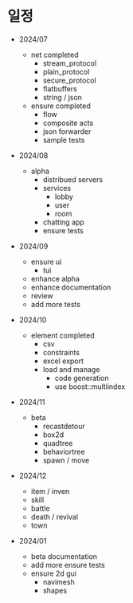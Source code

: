 # 일정 

- 2024/07 
  - net completed
    - stream_protocol
    - plain_protocol 
    - secure_protocol 
    - flatbuffers
    - string / json
  - ensure completed
    - flow
    - composite acts
    - json forwarder
    - sample tests

- 2024/08
  - alpha
    - distribued servers
    - services
      - lobby
      - user
      - room
    - chatting app
    - ensure tests   

- 2024/09
  - ensure ui
    - tui   
  - enhance alpha
  - enhance documentation
  - review
  - add more tests

- 2024/10
  - element completed
    - csv
    - constraints 
    - excel export 
    - load and manage
      - code generation
      - use boost::multiindex
- 2024/11
  - beta 
    - recastdetour 
    - box2d 
    - quadtree
    - behaviortree  
    - spawn / move

- 2024/12
  - item / inven
  - skill 
  - battle 
  - death / revival
  - town

- 2024/01
  - beta documentation
  - add more ensure tests
  - ensure 2d gui
    - navimesh
    - shapes  
